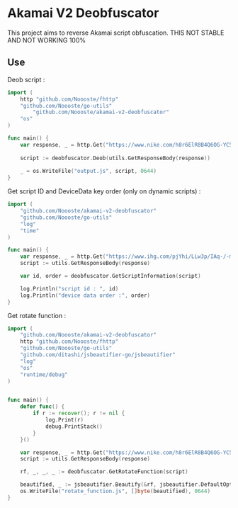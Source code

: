 # Akamai V2 Deobfuscator

This project aims to reverse Akamai script obfuscation.
THIS NOT STABLE AND NOT WORKING 100%

## Use

Deob script :

```go
import (
	http "github.com/Noooste/fhttp"
	"github.com/Noooste/go-utils"
    	"github.com/Noooste/akamai-v2-deobfuscator"
	"os"
)

func main() {
    var response, _ = http.Get("https://www.nike.com/h8r6ElR8B4Q6OG-YC53dZdAB1hU/7wacrNpthiat/RX44Qw/dT1rJV/RfAxY")
    
    script := deobfuscator.Deob(utils.GetResponseBody(response))
    
    _ = os.WriteFile("output.js", script, 0644)
}
```

Get script ID and DeviceData key order (only on dynamic scripts) : 
```go
import (
	"github.com/Noooste/akamai-v2-deobfuscator"
	"github.com/Noooste/go-utils"
	"log"
	"time"
)

func main() {
	var response, _ = http.Get("https://www.ihg.com/pjYhi/LLw3p/IAq-/-m5-/tv/X9YYbpGSaJS9/MngDAQ/dVogXDE/wRFA")
	script := utils.GetResponseBody(response)

	var id, order = deobfuscator.GetScriptInformation(script)

	log.Println("script id : ", id)
	log.Println("device data order :", order)
}
```

Get rotate function :

```go
import (
	"github.com/Noooste/akamai-v2-deobfuscator"
	http "github.com/Noooste/fhttp"
	"github.com/Noooste/go-utils"
	"github.com/ditashi/jsbeautifier-go/jsbeautifier"
	"log"
	"os"
	"runtime/debug"
)


func main() {
	defer func() {
		if r := recover(); r != nil {
			log.Print(r)
			debug.PrintStack()
		}
	}()

	var response, _ = http.Get("https://www.nike.com/h8r6ElR8B4Q6OG-YC53dZdAB1hU/7wacrNpthiat/RX44Qw/dT1rJV/RfAxY")
	script := utils.GetResponseBody(response)

	rf, _, _, _ := deobfuscator.GetRotateFunction(script)

	beautified, _ := jsbeautifier.Beautify(&rf, jsbeautifier.DefaultOptions())
	os.WriteFile("rotate_function.js", []byte(beautified), 0644)
}
```

